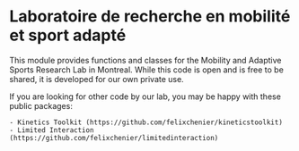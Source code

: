 Laboratoire de recherche en mobilité et sport adapté
====================================================

This module provides functions and classes for the Mobility and Adaptive
Sports Research Lab in Montreal. While this code is open and is free to be
shared, it is developed for our own private use.

If you are looking for other code by our lab, you may be happy with these
public packages:

    - Kinetics Toolkit (https://github.com/felixchenier/kineticstoolkit)
    - Limited Interaction (https://github.com/felixchenier/limitedinteraction)

